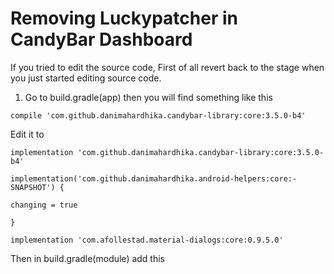 # Removing Luckypatcher in CandyBar Dashboard
If you tried to edit the source code, First of all revert back to the stage when you just started editing source code.

1. Go to build.gradle(app) then you will find something like this
```
compile 'com.github.danimahardhika.candybar-library:core:3.5.0-b4'
```
Edit it to
```
implementation 'com.github.danimahardhika.candybar-library:core:3.5.0-b4'

implementation('com.github.danimahardhika.android-helpers:core:-SNAPSHOT') {

changing = true

}

implementation 'com.afollestad.material-dialogs:core:0.9.5.0'

```
Then in build.gradle(module) add this
